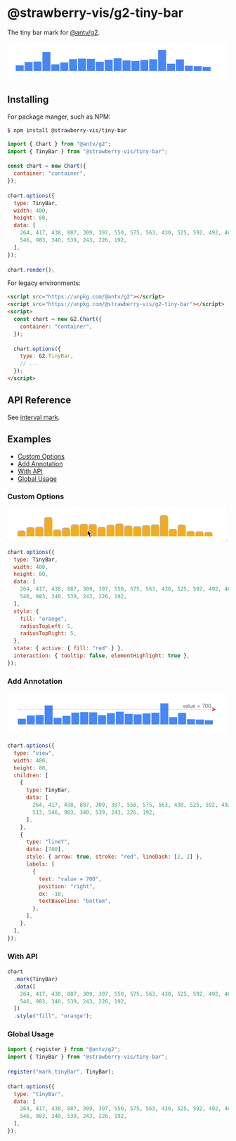 # @strawberry-vis/g2-tiny-bar

The tiny bar mark for [@antv/g2](https://github.com/antvis/g2).

<img src="./img/basic.jpg" width=500 alt="basic">

## Installing

For package manger, such as NPM:

```bash
$ npm install @strawberry-vis/tiny-bar
```

```js
import { Chart } from "@antv/g2";
import { TinyBar } from "@strawberry-vis/tiny-bar";

const chart = new Chart({
  container: "container",
});

chart.options({
  type: TinyBar,
  width: 480,
  height: 80,
  data: [
    264, 417, 438, 887, 309, 397, 550, 575, 563, 430, 525, 592, 492, 467, 513,
    546, 983, 340, 539, 243, 226, 192,
  ],
});

chart.render();
```

For legacy environments:

```html
<script src="https://unpkg.com/@antv/g2"></script>
<script src="https://unpkg.com/@strawberry-vis/g2-tiny-bar"></script>
<script>
  const chart = new G2.Chart({
    container: "container",
  });

  chart.options({
    type: G2.TinyBar,
    // ...
  });
</script>
```

## API Reference

See [interval mark](https://g2.antv.antgroup.com/spec/mark/interval).

## Examples

- [Custom Options](#custom-options)
- [Add Annotation](#add-annotation)
- [With API](#with-api)
- [Global Usage](#global-usage)

### Custom Options

<img src="./img/basic-style.gif" width=500 alt="basic-style">

```js
chart.options({
  type: TinyBar,
  width: 480,
  height: 80,
  data: [
    264, 417, 438, 887, 309, 397, 550, 575, 563, 430, 525, 592, 492, 467, 513,
    546, 983, 340, 539, 243, 226, 192,
  ],
  style: {
    fill: "orange",
    radiusTopLeft: 5,
    radiusTopRight: 5,
  },
  state: { active: { fill: "red" } },
  interaction: { tooltip: false, elementHighlight: true },
});
```

### Add Annotation

<img src="./img/basic-link.jpg" width=500 alt="basic-link">

```js
chart.options({
  type: "view",
  width: 480,
  height: 80,
  children: [
    {
      type: TinyBar,
      data: [
        264, 417, 438, 887, 309, 397, 550, 575, 563, 430, 525, 592, 492, 467,
        513, 546, 983, 340, 539, 243, 226, 192,
      ],
    },
    {
      type: "lineY",
      data: [700],
      style: { arrow: true, stroke: "red", lineDash: [2, 2] },
      labels: [
        {
          text: "value = 700",
          position: "right",
          dx: -10,
          textBaseline: "bottom",
        },
      ],
    },
  ],
});
```

### With API

```js
chart
  .mark(TinyBar)
  .data([
    264, 417, 438, 887, 309, 397, 550, 575, 563, 430, 525, 592, 492, 467, 513,
    546, 983, 340, 539, 243, 226, 192,
  ])
  .style("fill", "orange");
```

### Global Usage

```js
import { register } from "@antv/g2";
import { TinyBar } from "@strawberry-vis/tiny-bar";

register("mark.tinyBar", TinyBar);

chart.options({
  type: "tinyBar",
  data: [
    264, 417, 438, 887, 309, 397, 550, 575, 563, 430, 525, 592, 492, 467, 513,
    546, 983, 340, 539, 243, 226, 192,
  ],
});
```
